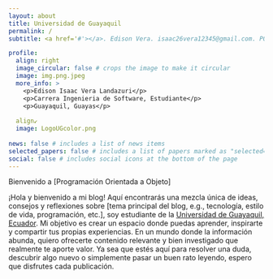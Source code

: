 ```yaml
---
layout: about
title: Universidad de Guayaquil
permalink: /
subtitle: <a href='#'></a>. Edison Vera. isaac26vera12345@gmail.com. POO:2-8, 2024.

profile:
  align: right
  image_circular: false # crops the image to make it circular
  image: img.png.jpeg
  more_info: >
    <p>Edison Isaac Vera Landazuri</p>
    <p>Carrera Ingenieria de Software, Estudiante</p>
    <p>Guayaquil, Guayas</p>
  
  align↙️
  image: LogoUGcolor.png
  
news: false # includes a list of news items
selected_papers: false # includes a list of papers marked as "selected={true}"
social: false # includes social icons at the bottom of the page
---
```


Bienvenido a [Programación Orientada a Objeto]

¡Hola y bienvenido a mi blog! Aquí encontrarás una mezcla única de ideas, consejos y reflexiones sobre [tema principal del blog, e.g., tecnología, estilo de vida, programación, etc.], soy estudiante de la [Universidad de Guayaquil, Ecuador](https://www.ug.edu.ec/). Mi objetivo es crear un espacio donde puedas aprender, inspirarte y compartir tus propias experiencias.
En un mundo donde la información abunda, quiero ofrecerte contenido relevante y bien investigado que realmente te aporte valor. Ya sea que estés aquí para resolver una duda, descubrir algo nuevo o simplemente pasar un buen rato leyendo, espero que disfrutes cada publicación.


